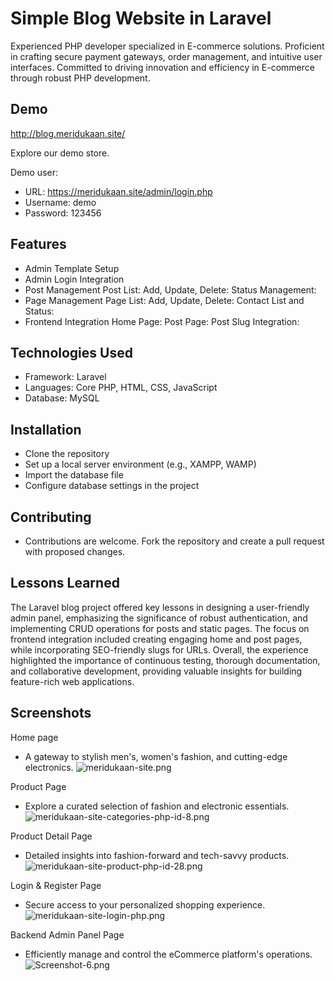 
# Simple Blog Website in Laravel

Experienced PHP developer specialized in E-commerce solutions. Proficient in crafting secure payment gateways, order management, and intuitive user interfaces. Committed to driving innovation and efficiency in E-commerce through robust PHP development.




## Demo

http://blog.meridukaan.site/

Explore our demo store.

Demo user:
- URL: https://meridukaan.site/admin/login.php
- Username: demo
- Password: 123456
## Features

- Admin Template Setup
- Admin Login Integration
- Post Management
Post List:
Add, Update, Delete:
Status Management:
- Page Management
Page List:
Add, Update, Delete:
Contact List and Status:
- Frontend Integration
Home Page:
Post Page:
Post Slug Integration:

## Technologies Used

- Framework: Laravel
- Languages: Core PHP, HTML, CSS, JavaScript
- Database: MySQL





## Installation

- Clone the repository
- Set up a local server environment (e.g., XAMPP, WAMP)
- Import the database file
- Configure database settings in the project
## Contributing

- Contributions are welcome. Fork the repository and create a pull request with proposed changes.
## Lessons Learned

The Laravel blog project offered key lessons in designing a user-friendly admin panel, emphasizing the significance of robust authentication, and implementing CRUD operations for posts and static pages. The focus on frontend integration included creating engaging home and post pages, while incorporating SEO-friendly slugs for URLs. Overall, the experience highlighted the importance of continuous testing, thorough documentation, and collaborative development, providing valuable insights for building feature-rich web applications.


## Screenshots

Home page
- A gateway to stylish men's, women's fashion, and cutting-edge electronics.
![meridukaan-site.png](https://i.postimg.cc/mrGrW8XG/meridukaan-site.png)

Product Page
- Explore a curated selection of fashion and electronic essentials.
![meridukaan-site-categories-php-id-8.png](https://i.postimg.cc/fyjbLXJr/meridukaan-site-categories-php-id-8.png)

Product Detail Page
- Detailed insights into fashion-forward and tech-savvy products.
![meridukaan-site-product-php-id-28.png](https://i.postimg.cc/JzH958Q1/meridukaan-site-product-php-id-28.png)

Login & Register Page
- Secure access to your personalized shopping experience.
![meridukaan-site-login-php.png](https://i.postimg.cc/prgB2w5Z/meridukaan-site-login-php.png)

Backend Admin Panel Page
- Efficiently manage and control the eCommerce platform's operations.
![Screenshot-6.png](https://i.postimg.cc/HLp8xPQ9/Screenshot-6.png)
